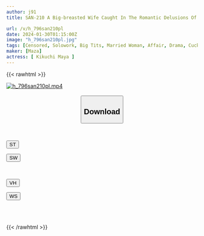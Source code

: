```yaml
---
author: j91
title: SAN-210 A Big-breasted Wife Caught In The Romantic Delusions Of A Bizarre Stalker Gets Raped Over And Over Again / Maya Kikuchi

url: /v/h_796san210pl
date: 2024-01-30T01:15:00Z
image: "h_796san210pl.jpg"
tags: [Censored, Solowork, Big Tits, Married Woman, Affair, Drama, Cuckold	]
maker: [Maza]
actress: [ Kikuchi Maya ]
---
```



{{< rawhtml >}}

<div class="video" data-videoid="JeXY0z3vdyIjYA8">
    <a href="javascript:;">
        <img src="/v/h_796san210pl/h_796san210pl.jpg" width="WIDTH" height="HEIGHT" alt="h_796san210pl.mp4" loading="lazy">
    </a>
</div>

<script type="text/javascript" src="https://j91.asia/asset/on-demand-st.js"></script>

<br>
  <link rel="stylesheet" href="https://j91.asia/asset/bs5.css">
  
  <center>
  <button class="btn btn-primary" type="button" data-bs-toggle="collapse" data-bs-target=".multi-collapse" aria-expanded="false" aria-controls="multiCollapseExample1 multiCollapseExample2"><h2>Download</h2></button></center>
</p>
<div class="row">
  <div class="col">
    <div class="collapse multi-collapse" id="multiCollapseExample1">
      <div class="card card-body">
	      	      <br>
<div class="buttons">  
<p><a href="https://streamtape.to/v/JeXY0z3vdyIjYA8" target="_blank"><button class="btn-hover color-3"><i class="fa fa-download"></i> ST</button></a></p>
<p><a href="https://flaswish.com/agrlimmcisgh" target="_blank"><button class="btn-hover color-2"><i class="fa fa-download"></i> SW</button></a></p></div>
    </div>
  </div>
</div>
  <div class="col">
    <div class="collapse multi-collapse" id="multiCollapseExample2">
      <div class="card card-body">
	      <br>
<div class="buttons">
<p><a href="https://vidhidepro.com/f/iuazy8y5ur4e" target="_blank"><button class="btn-hover color-9"><i class="fa fa-download"></i> VH</button></a></p>
<p><a href="https://wolfstream.tv/uc5t8t1dvciv/SAN-210.mp4.html" target="_blank"><button class="btn-hover color-8"><i class="fa fa-download"></i> WS</button></a></p></div>
<br><br>
      </div>
    </div>
  </div>
</div>

{{< /rawhtml >}}